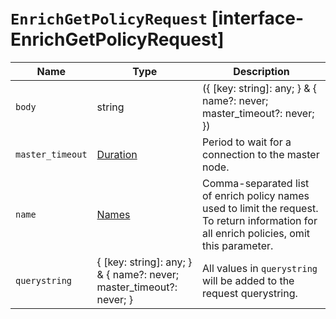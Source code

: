 # `EnrichGetPolicyRequest` [interface-EnrichGetPolicyRequest]

| Name | Type | Description |
| - | - | - |
| `body` | string | ({ [key: string]: any; } & { name?: never; master_timeout?: never; }) | All values in `body` will be added to the request body. |
| `master_timeout` | [Duration](./Duration.md) | Period to wait for a connection to the master node. |
| `name` | [Names](./Names.md) | Comma-separated list of enrich policy names used to limit the request. To return information for all enrich policies, omit this parameter. |
| `querystring` | { [key: string]: any; } & { name?: never; master_timeout?: never; } | All values in `querystring` will be added to the request querystring. |
